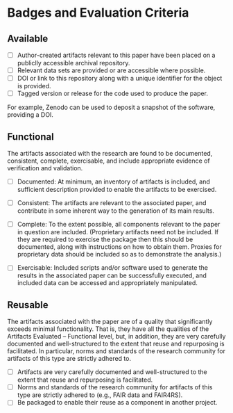 # Badges and Evaluation Criteria

## Available

- [ ] Author-created artifacts relevant to this paper have been placed on a publiclly accessible archival repository.
- [ ] Relevant data sets are provided or are accessible where possible.
- [ ] DOI or link to this repository along with a unique identifier for the object is provided. 
- [ ] Tagged version or release for the code used to produce the paper.

For example, Zenodo can be used to deposit a snapshot of the software, providing a DOI.

## Functional

The artifacts associated with the research are found to be documented, consistent, complete, exercisable, and include appropriate evidence of verification and validation. 
- [ ] Documented: At minimum, an inventory of artifacts is included, and sufficient description provided to enable the artifacts to be exercised.
- [ ] Consistent: The artifacts are relevant to the associated paper, and contribute in some inherent way to the generation of its main results.
- [ ] Complete: To the extent possible, all components relevant to the paper in question are included. (Proprietary artifacts need not be included. If they are required to exercise the package then this should be documented, along with instructions on how to obtain them. Proxies for proprietary data should be included so as to demonstrate the analysis.)
- [ ] Exercisable: Included scripts and/or software used to generate the results in the associated paper can be successfully executed, and included data can be accessed and appropriately manipulated.


## Reusable

The artifacts associated with the paper are of a quality that significantly exceeds minimal functionality. That is, they have all the qualities of the Artifacts Evaluated – Functional level, but, in addition, they are very carefully documented and well-structured to the extent that reuse and repurposing is facilitated. In particular, norms and standards of the research community for artifacts of this type are strictly adhered to. 

- [ ] Artifacts are very carefully documented and well-structured to the extent that reuse and repurposing is facilitated.
- [ ] Norms and standards of the research community for artifacts of this type are strictly adhered to (e.g., FAIR data and FAIR4RS). 
- [ ] Be packaged to enable their reuse as a component in another project.
